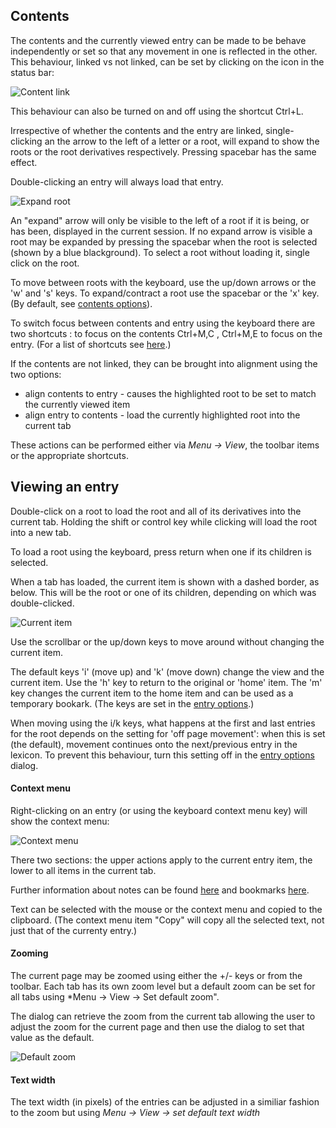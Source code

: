 ## Contents

The contents and the currently viewed entry can be made to be behave independently or set so that any movement in one is reflected in the other. This behaviour, linked vs not linked, can be set by clicking on the icon in the status bar:

![Content link](/images/contentlinking.png)

This behaviour can also be turned on and off using the shortcut Ctrl+L.

Irrespective of whether the contents and the entry are linked, single-clicking an the arrow to the left of a letter or a root, will expand to show the roots or the root derivatives respectively. Pressing spacebar has the same effect.

Double-clicking an entry will always load that entry.

![Expand root](/images/expandroot.png)

An "expand" arrow will only be visible to the left of a root if it is being, or has been, displayed in the current session. If no expand arrow is visible a root may be expanded by pressing the spacebar when the root is selected (shown by a blue blackground). To select a root without loading it, single click on the root.

To move between roots with the keyboard, use the  up/down arrows or the 'w' and 's' keys. To expand/contract a root use the spacebar or the 'x' key.  (By default, see [contents options](../options/options_contents.md)).

To switch focus between contents and entry using the keyboard there are two shortcuts : to focus on the contents Ctrl+M,C , Ctrl+M,E to focus on the entry. (For a list of shortcuts see [here](../options/options_shortcuts.md).)

If the contents are not linked, they can be brought into alignment using the two options:

+ align contents to entry  - causes the highlighted root to be set to match the currently viewed item
+ align entry to contents  - load the currently highlighted root into the current tab

These actions can be performed either via  *Menu -> View*, the toolbar items or the appropriate shortcuts.

## Viewing an entry

Double-click on a root to load the root and all of its derivatives into the current tab. Holding the shift or control key while clicking will load the root into a new tab.

To load a root using the keyboard, press return when one if its children is selected.

When a tab has loaded, the current item is shown with a dashed border, as below. This will be the root or one of its children, depending on which was double-clicked.


![Current item](/images/currentitem.png)


Use the scrollbar or the up/down keys to move around without changing the current item.

The default keys 'i' (move up) and 'k' (move down) change the view and the current item. Use the 'h' key to return to the original or 'home' item. The 'm' key changes the current item to the home item and can be used as a temporary bookark. (The keys are set in the [entry options](../options/options_entry.md).)

When moving using the i/k keys, what happens at the first and last entries for the root depends on the setting for 'off page movement': when this is set (the default), movement continues onto the next/previous entry in the lexicon. To prevent this behaviour, turn this setting off in the [entry options](../options/options_entry.md) dialog.

#### Context menu

Right-clicking on an entry (or using the keyboard context menu key) will show the context menu:


![Context menu](/images/entrycontextmenu.png)

There two sections: the upper actions apply to the current entry item, the lower to all items in the current tab.

Further information about notes can be found [here](notes.md) and bookmarks [here](bookmarks.md).

Text can be selected with the mouse or the context menu and copied to the clipboard. (The context menu item "Copy" will copy all the selected text, not just that of the currenty entry.)



#### Zooming

The current page may be zoomed using either the +/- keys or from the toolbar. Each tab has its own zoom level but a default zoom can be set for all tabs using  *Menu -> View -> Set default zoom".

The dialog can retrieve the zoom from the current tab allowing the user to adjust the zoom for the current page and then use the dialog to set that value as the default.

![Default zoom](/images/defaultzoom.png)


#### Text width

The text width (in pixels) of the entries can be adjusted in a similiar fashion to the zoom but using *Menu -> View -> set default text width*
